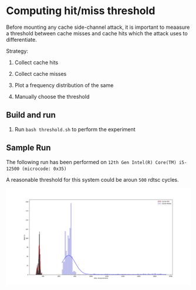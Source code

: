 # Computing hit/miss threshold

Before mounting any cache side-channel attack, it is important to meaasure
a threshold between cache misses and cache hits which the attack uses to
differentiate.

Strategy:

1. Collect cache hits

2. Collect cache misses

3. Plot a frequency distribution of the same

4. Manually choose the threshold


## Build and run

1. Run `bash threshold.sh` to perform the experiment

## Sample Run

The following run has been performed on `12th Gen Intel(R) Core(TM) i5-12500 (microcode: 0x35)`

A reasonable threshold for this system could be aroun `500` rdtsc cycles.

![Sample run](./sample_histplot.png)

